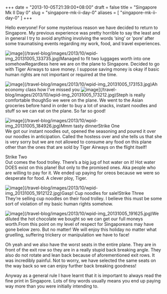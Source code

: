 +++
date = "2013-10-05T21:39:00+08:00"
draft = false
title = "Singapore Mk II Day 0"
slug = "singapore-mk-ii-day-0"
aliases = [
	"singapore-mk-ii-day-0"
]
+++

Hello everyone! For some mysterious reason we have decided to return to Singapore. My previous experience was pretty horrible to say the least and in general I try to avoid anything involving the words ‘sing’ or ‘pore’ after some traumatising events regarding my work, food, and travel experiences.


![image](/travel-blog/images/2013/10/wpid-img_20131005_133735.jpg "IMG_20131005_133735.jpg")](/travel-blog/images/2013/10/wpid-img_20131005_133735.jpg)Managed to fit two luggages worth into one somehowRegardless here we are on the plane to Singapore. Decided to go with Tiger Airways to save money. I suppose saving money is okay if basic human rights are not important or required at the time.


![image](/travel-blog/images/2013/10/wpid-img_20131005_173153.jpg "IMG_20131005_173153.jpg")](/travel-blog/images/2013/10/wpid-img_20131005_173153.jpg)Ah economy class how I've missed you
![image](/travel-blog/images/2013/10/wpid-img_20131005_173212.jpg "IMG_20131005_173212.jpg")](/travel-blog/images/2013/10/wpid-img_20131005_173212.jpg)Steph is really comfortable thoughSo we were on the plane. We went to the Asian groceries before hand in order to buy a lot of snacks, instant noodles and stuff so we can eat on the plane. So far so good!


![image](/travel-blog/images/2013/10/wpid-img_20131005_184926.jpg "IMG_20131005_184926.jpg")](/travel-blog/images/2013/10/wpid-img_20131005_184926.jpg)Mmm tasty dinnerStrike One  
 We got our instant noodles out, opened the seasoning and poured it over our noodles in anticipation. Called the hostess over and she tells us that she is very sorry but we are not allowed to consume any food on this plane other than the ones that are sold by Tiger Airways on the flight itself!

Strike Two  
 Out comes the food trolley. There’s a big jug of hot water on it! Hot water DOES exist on this plane! But only to the promised ones. Aka people who are willing to pay for it. We ended up paying for oreos because we were so desperate for food. A clever ploy, Tiger.


![image](/travel-blog/images/2013/10/wpid-img_20131005_1912122.jpg "IMG_20131005_191212.jpg")](/travel-blog/images/2013/10/wpid-img_20131005_1912122.jpg)Gasp! Cup noodles for sale!Strike Three  
 They’re selling cup noodles on their food trolley. I believe this must be some sort of violation of my basic human rights somehow.


![image](/travel-blog/images/2013/10/wpid-img_20131005_191625.jpg "IMG_20131005_191625.jpg")](/travel-blog/images/2013/10/wpid-img_20131005_191625.jpg)We diluted the hot chocolate we bought so we can get our full moneys worth.From this point on my level of respect for Singaporeans may have gone below zero. But no matter! We will enjoy this holiday no matter what gruelling, suffering trickery or manipulation we have to face!

Oh yeah and we also have the worst seats in the entire plane. They are in front of the exit row so they are in a really stupid back breaking angle. They also do not rotate and lean back because of aforementioned exit rows. It was incredibly painful. Not to worry, we have selected the same seats on the way back so we can enjoy further back breaking goodness!

Anyway as a general rule I have learnt that it is important to always read the fine print in Singapore. Lots of tiny words usually means you end up paying way more than you were initially intending to.


